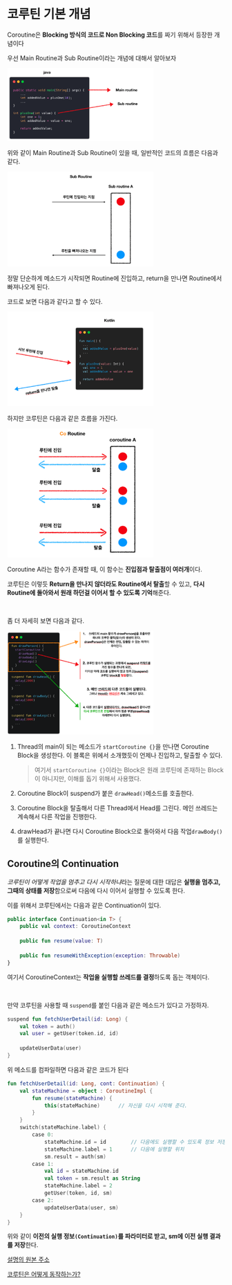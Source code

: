 # 코루틴 기본 개념

Coroutine은 **Blocking 방식의 코드로 Non Blocking 코드**를 짜기 위해서 등장한 개념이다

우선 Main Routine과 Sub Routine이라는 개념에 대해서  알아보자

<img src="./images/63651600-6a5a5100-c791-11e9-87d1-3f81dc9b415d.png" alt="image" style="zoom:33%;" />

위와 같이 Main Routine과 Sub Routine이 있을 때, 일반적인 코드의 흐름은 다음과 같다.

<img src="./images/63651648-f8ced280-c791-11e9-9917-1b034b855e84.png" alt="image" style="zoom: 33%;" />

정말 단순하게 메소드가 시작되면 Routine에 진입하고, return을 만나면 Routine에서 빠져나오게 된다.

코드로 보면 다음과 같다고 할 수 있다.

<img src="./images/63651659-303d7f00-c792-11e9-9aae-0b756bb5e8a8.png" alt="img" style="zoom:33%;" />

<br>

하지만 코루틴은 다음과 같은 흐름을 가진다.

<img src="./images/63651705-a0e49b80-c792-11e9-9924-eb737b813065.png" alt="img" style="zoom:33%;" />

Coroutine A라는 함수가 존재할 때, 이 함수는 **진입점과 탈출점이 여러개**이다.

코루틴은 이렇듯 **Return을 만나지 않더라도 Routine에서 탈출**할 수 있고, **다시 Routine에 돌아와서 원래 하던걸 이어서 할 수 있도록 기억**해준다.

<br>

좀 더 자세히 보면 다음과 같다.

<img src="./images/63651752-5fa0bb80-c793-11e9-80e7-9384265cf442.png" alt="img" style="zoom:33%;" />

1. Thread의 main이 되는 메소드가 `startCoroutine {}`을 만나면 Coroutine Block을 생성한다.
   이 블록은 위에서 소개했듯이 언제나 진입하고, 탈출할 수 있다.

   > 여기서 `startCoroutine {}`이라는 Block은 원래 코루틴에 존재하는 Block이 아니지만, 이해를 돕기 위해서 사용했다.

2. Coroutine Block이 suspend가 붙은 `drawHead()`메소드를 호출한다.

3. Coroutine Block을 탈출해서 다른 Thread에서 Head를 그린다.
   메인 쓰레드는 계속해서 다른 작업을 진행한다.

4. drawHead가 끝나면 다시 Coroutine Block으로 돌아와서 다음 작업`drawBody()`를 실행한다.

## Coroutine의 Continuation

*코루틴이 어떻게 작업을 멈추고 다시 시작하냐*라는 질문에 대한 대답은 **실행을 멈추고, 그때의 상태를 저장**함으로써 다음에 다시 이어서 실행할 수 있도록 한다.

이를 위해서 코루틴에서는 다음과 같은 Continuation이 있다.

``` kotlin
public interface Continuation<in T> {
    public val context: CoroutineContext
    
    public fun resume(value: T)
    
    public fun resumeWithException(exception: Throwable)
}
```

여기서 CoroutineContext는 **작업을 실행할 쓰레드를 결정**하도록 돕는 객체이다.



<br>

만약 코루틴을 사용할 때 `suspend`를 붙인 다음과 같은 메소드가 있다고 가정하자.

``` kotlin
suspend fun fetchUserDetail(id: Long) {
    val token = auth()
    val user = getUser(token.id, id)
    
    updateUserData(user)
}
```

위 메소드를 컴파일하면 다음과 같은 코드가 된다

``` kotlin
fun fetchUserDetail(id: Long, cont: Continuation) {
    val stateMachine = object : CoroutineImpl {
        fun resume(stateMachine) {
            this(stateMachine)		// 자신을 다시 시작해 준다.
        }
    }
    switch(stateMachine.label) {
        case 0:
        	stateMachine.id = id		// 다음에도 실행할 수 있도록 정보 저장
        	stateMachine.label = 1		// 다음에 실행할 위치
	        sm.result = auth(sm)
        case 1:
        	val id = stateMachine.id
        	val token = sm.result as String
        	stateMachine.label = 2
        	getUser(token, id, sm)
        case 2:
        	updateUserData(user, sm)
    }
}
```

위와 같이 **이전의 실행 정보`(Continuation)`를 파라미터로 받고, sm에 이전 실행 결과를 저장**한다.



[설명의 원본 주소](https://wooooooak.github.io/kotlin/2019/08/25/%EC%BD%94%ED%8B%80%EB%A6%B0-%EC%BD%94%EB%A3%A8%ED%8B%B4-%EA%B0%9C%EB%85%90-%EC%9D%B5%ED%9E%88%EA%B8%B0/)

[코루틴은 어떻게 동작하는가?](https://www.youtube.com/watch?v=usaD7HyN598)
